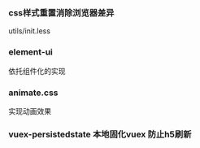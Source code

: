 ### css样式重置消除浏览器差异 ###
utils/init.less

### element-ui ###
依托组件化的实现

### animate.css ###
实现动画效果

### vuex-persistedstate 本地固化vuex 防止h5刷新 ###
